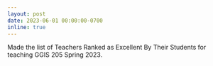 ```yaml
---
layout: post
date: 2023-06-01 00:00:00-0700
inline: true
---
```


Made the list of Teachers Ranked as Excellent By Their Students for teaching GGIS 205 Spring 2023.